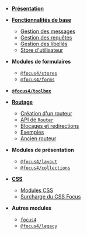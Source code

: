 -   **[Présentation](/)**

-   **[Fonctionnalités de base](basics.md)**

    -   [Gestion des messages](basics/messages.md)
    -   [Gestion des requêtes](basics/fetch.md)
    -   [Gestion des libellés](basics/translation.md)
    -   [Store d'utilisateur](basics/user-store.md)

-   **Modules de formulaires**

    -   [`@focus4/stores`](stores.md "Module stores")
    -   [`@focus4/forms`](forms.md "Module forms")

-   **[`@focus4/toolbox`](toolbox.md)**

-   **[Routage](routing.md)**

    -   [Création d'un routeur](routing/make-router.md)
    -   [API de `Router`](routing/router-api.md)
    -   [Blocages et redirections](routing/block-redirect.md)
    -   [Exemples](routing/examples.md)
    -   [Ancien routeur](routing/legacy.md)

-   **Modules de présentation**

    -   [`@focus4/layout`](layout.md "Module layout")
    -   [`@focus4/collections`](collections.md "Module collections")

-   **[CSS](css.md)**

    -   [Modules CSS](css/modules.md)
    -   [Surcharge du CSS Focus](css/injection.md)

-   **Autres modules**
    -   [`focus4`](focus4.md)
    -   [`@focus4/legacy`](legacy.md "Module legacy")
